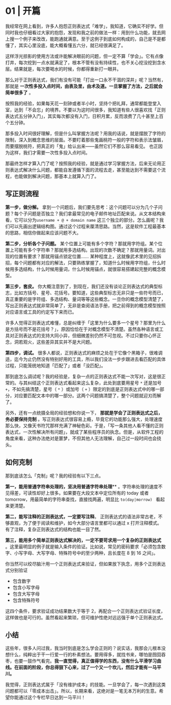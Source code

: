 # 01 | 开篇

我经常在⽹上看到，许多⼈抱怨正则表达式「难学」，我知道，它确实不好学。但同时我也仔细看过⼤家的抱怨，发现和我之前的做法⼀样：⽤到什么功能，就去⽹上搜⼀个例⼦来改改，能跑通就满意。⾄于这例⼦到底如何构成的，⾃⼰是不是都懂了，其实⼼⾥没底，能⼤概看懂五六分，就已经很满⾜了。

这样浮光掠影的使⽤⽅法或许能解决眼前的问题，但⼀定不算「学会」。它有点像打井，每次挖到⼀点⽔就满⾜了，根本不管有没有持续性，也不关⼼挖没挖到含⽔层。结果就是，每次要喝⽔的时候，你都得重新打⼀眼井。

那么对于正则表达式，我们有没有可能「打出⼀⼝永不⼲涸的深井」呢？当然有，那就是 **⼀次性多投⼊点时间，由表及里，由术及道。一旦掌握了方法，之后就会简单很多了** 。

按照我的经验，如果每天花一刻钟或者半小时，坚持个把礼拜，通常都能登堂入室，达到「不会忘」的境界。不要以为这时间很多，我知道有些人很喜欢找「正则表达式五分钟入门」，其实每次都没有入门，日积月累，反而浪费了几十甚至上百个五分钟。

那多投⼊时间很好理解，但是什么叫掌握⽅法呢？⽤我的话说，就是摆脱了字符的限制，深⼊到概念思维的层⾯。不要盯着那些⻤画桃符⼀般的字符和表示法皱眉，⽽要摆脱桃符，把真正的「⻤」给认出来——虽然它们不那么容易看⻅。 也正因为这样，我们才需要⼀次性多投⼊点时间。

那最终怎样才算入门了呢？按照我的经验，就是通过学习掌握方法，后来无论用正则表达式解决什么问题，都能自发遵循下⾯的流程去走，甚至能达到不需要这个流程，也能做到解决问题，那基本上就算入门了。

## 写正则流程

**第⼀步，做分解。** 拿到一个问题后，我们要先思考：这个问题可以分为⼏个⼦问题？每个⼦问题是否独⽴？我们拿最常⻅的电⼦邮件地址匹配来说。从文本结构来看，它可以分为`username + @ + domain name` 这三个独⽴的部分。怎么画呢？我们可以先画出逻辑结构图。通过这个过程来厘清思路。当然，这是软件⼯程最基本的思路，相信你做起来应该问题不大。

**第⼆步，分析各个⼦问题。** 某个位置上可能有多个字符？那就⽤字符组。某个位置上可能有多个字符串？那就⽤多选结构。出现的次数不确定？那就⽤量词。对出现的位置有要求？那就⽤锚点锁定位置…… 某种程度上，这就像武术⾥的⻅招拆招，每个问题都有对应的解法，只要熟练掌握了，知道什么时候用字符组，什么时候用多选结构，什么时候用量词，什么时候用锚点，就很容易搭建起完整的概念模型。

 **第三步，套⽪。**  你大概注意到了，到现在，我们还没有谈论正则表达式的典型标志，比如方括号、星号、花括号。要知道，这些典型标志无非只是一些符号而已，真正重要的是字符组、多选结构、量词等等这些概念。一旦你的概念模型清楚了，写出正则表达式就非常简单了，无非是查阅语法⼿册，把之前得到的概念模型按照对应语⾔或⼯具的约定写下来而已。

许多人觉得正则表达式难懂，总是纠缠于「这里为什么要多一个星号？那里为什么是方括号而不是花括号？」，原因恰恰在于对概念模型不清楚。虽然各种语⾔或⼯具对正则表达式的⽀持⼤同⼩异，但细微差别仍然不可忽视。不过只要你⼼怀正念，洞若观⽕，这些差异其实并不是⼤问题。

**第四步，调试。** 很多人都说，正则表达式的麻烦之处在于它像个⿊箱⼦，很难调适，迄今为⽌仍然没有特别好⽤的⼯具，所以我们没法⼀步步跟进去看匹配的具体过程，只能笼统地知道「匹配了」或者「没匹配」。

那到底怎么调试呢？我的经验是，复杂⼀点的正则表达式不能⼀次写对，这是很正常的。与其纠结这个正则表达式看起来这么复杂，此处到底要用星号 `*`  还是加号  `+`，不如先搞清楚，星号（ `*` ）或加号（ `+` ）限定的到底是正则表达式中的哪一部分，对应要匹配文本中的哪一部分。这两个问题搞清楚了，整个问题就迎刃而解了。

另外，还有⼀点统摄全局的经验想和你说一下， **那就是学会了正则表达式之后，务必要保持克制** 。写正则表达式很容易上瘾，毕竟它的功能那么强⼤，处理速度那么快，⼜像天书符咒那样充满了神秘色彩。于是，「写⼀条其他⼈看不懂的正则表达式，⼀次性解决所有问题」，就成了某些程序员的执念。但是，从软件⼯程的⻆度来看，这种办法绝对是噩梦，不但其他⼈⽆法理解，⾃⼰过⼀段时间也会挠头。

## 如何克制

那到底该怎么「克制」呢？我的经验有以下三点。

**第⼀，能⽤普通字符串处理的，坚决⽤普通字符串处理**** 。字符串处理的速度不⻅得差，可读性却好上很多。如果要在大段文本中定位所有的 today 或者 tomorrow，用最简单的字符串查找，直接找两遍，明显比 `to(day|morrow) ` 看起来更清楚。

**第⼆，能写注释的正则表达式，⼀定要写注释**。 正则表达式的语法非常古老，不够直观，为了便于阅读和维护，如今⼤部分语⾔⾥都可以通过 x 打开注释模式。有了注释，复杂正则表达式的结构也能⼀⽬了然。

**第三，能⽤多个简单正则表达式解决的，⼀定不要苛求⽤⼀个复杂的正则表达式** 。这里最明显的例子就是输⼊条件的验证。比如说，常见的密码要求「必须包含数字、小写字母、大写字母、特殊符号中的至少两种，且长度在 8 到 16 之间」。

你当然可以绞尽脑汁用一个正则表达式来验证，但如果放下执念，⽤多个正则表达式分别验证

- 包含数字
- 包含小写字母
- 包含大写字母
- 包含特殊符号

这四个条件，要求验证成功结果数大于等于 2，再配合一个正则表达式验证长度，这样做也是可行的。虽然看起来繁琐，但可维护性绝对远远强于单个正则表达式。

## 小结

这些年，很多人问过我，我当时到底是怎么学会正则的？说实话，我那会儿根本没想什么，纯粹出于干一行爱一行的朴素想法。要用得多，就找书来，哪怕是囫囵吞枣，也要一鼓作气看完。**我一直觉得，真正值得学的东西，没有什么平滑学习曲线。在前面的阶段，你总得狠下心来，过了一个又一个坎儿，然后才能有一马平川。**

我觉得，正则表达式属于「没有维护成本」的技能。⼀旦学会了，每⼀次遇到这类问题都可以「零成本出击」。所以，⻓期来看，这绝对是一笔⽆本万利的⽣意。希望你能通过这个专栏早日达到一马平川！
